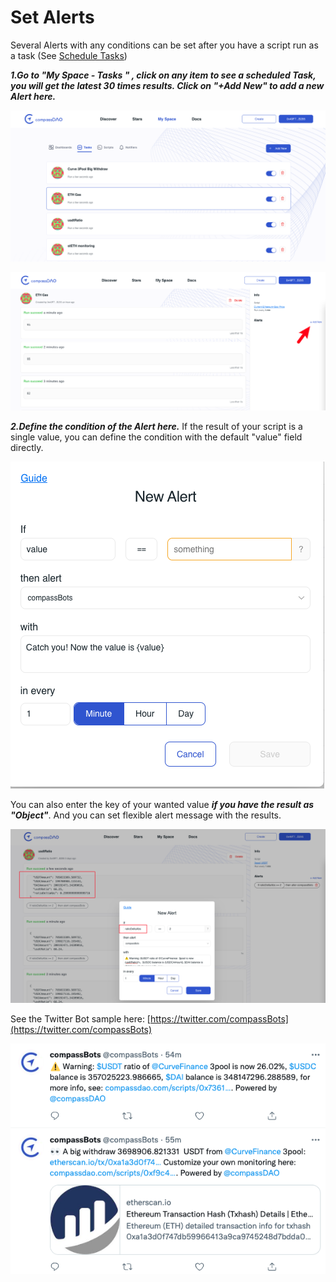 # Set Alerts

Several Alerts with any conditions can be set after you have a script run as a task (See [Schedule Tasks](schedule-tasks.md))

_**1.Go to "My Space - Tasks "  , click on any item to see a scheduled Task, you will get the latest 30 times results. Click on "+Add New" to add a new Alert here.**_

![](<../../../.gitbook/assets/image (4) (3).png>)

![](<../../../.gitbook/assets/image (8) (1).png>)

_**2.Define the condition of the Alert here.**_ If the result of your script is a single value, you can define the condition with the default "value" field directly. &#x20;

![](<../../../.gitbook/assets/image (4) (2) (1).png>)

You can also enter the key of your wanted value _**if you have the result as "Object"**_.  And you can set flexible alert message with the results.

![](<../../../.gitbook/assets/image (1) (1) (2).png>)

See the Twitter Bot sample here: [https://twitter.com/compassBots](https://twitter.com/compassBots)

![](<../../../.gitbook/assets/image (32).png>)
